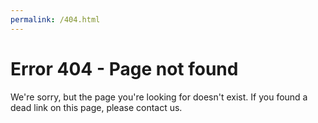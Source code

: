 ```yaml
---
permalink: /404.html
---
```


# Error 404 - Page not found

We're sorry, but the page you're looking for doesn't exist.
If you found a dead link on this page, please contact us.
